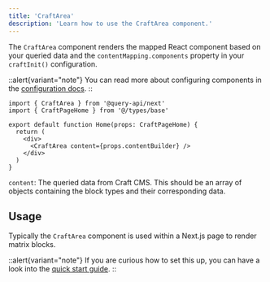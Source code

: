 ```yaml
---
title: 'CraftArea'
description: 'Learn how to use the CraftArea component.'
---
```


The `CraftArea` component renders the mapped React component based on your queried data and the `contentMapping.components` property in your `craftInit()` configuration.

::alert{variant="note"}
  You can read more about configuring components in the [configuration docs](/libraries/query-api-next/get-started/configuration#contentmapping).
::

```tsx
import { CraftArea } from '@query-api/next'
import { CraftPageHome } from '@/types/base'

export default function Home(props: CraftPageHome) {
  return (
    <div>
      <CraftArea content={props.contentBuilder} />
    </div>
  )
}
```

`content`: The queried data from Craft CMS. This should be an array of objects containing the block types and their corresponding data.

## Usage

Typically the `CraftArea` component is used within a Next.js page to render matrix blocks.

::alert{variant="note"}
  If you are curious how to set this up, you can have a look into the [quick start guide](/libraries/query-api-next/get-started/manual-setup#content-driven-components).
::